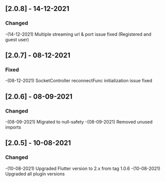 ## [2.0.8] - 14-12-2021
### Changed
-(14-12-2021)  Multiple streaming url & port issue fixed (Registered and guest user)


## [2.0.7] - 08-12-2021
### Fixed
-(08-12-2021) SocketController reconnectFunc initialization issue fixed


## [2.0.6] - 08-09-2021
### Changed
-(08-09-2021) Migrated to null-safety
-(08-09-2021) Removed unused imports


## [2.0.5] - 10-08-2021
### Changed
-(10-08-2021) Upgraded Flutter version to 2.x from tag 1.0.6
-(10-08-2021) Upgraded all plugin versions
